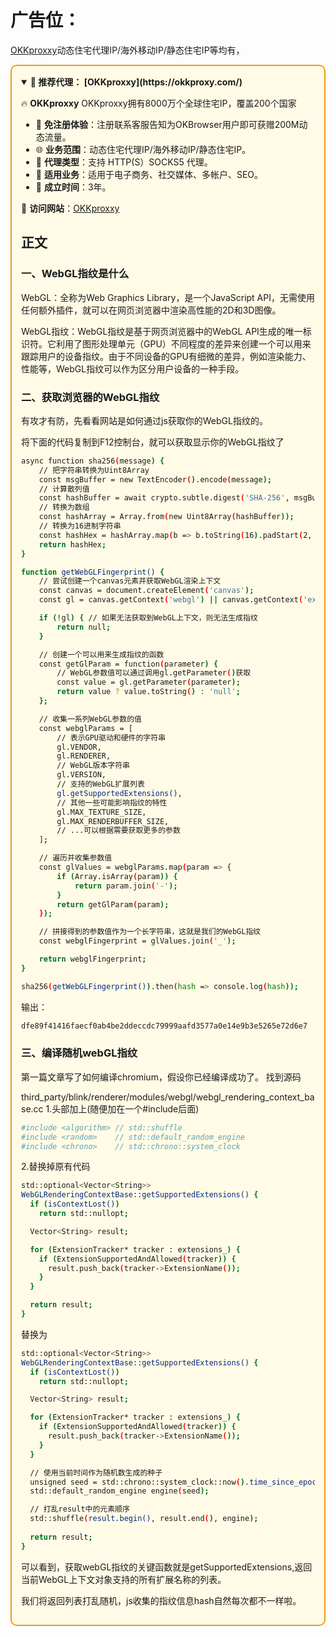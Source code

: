 # 广告位：
  [OKKproxxy](https://okkproxy.com/)动态住宅代理IP/海外移动IP/静态住宅IP等均有，
  <div style="border: 2px solid #f39c12; padding: 15px; background-color: #fffbe6; border-radius: 10px;">

<details open>
<summary><b>🌟 推荐代理： [OKKproxxy](https://okkproxy.com/)</b></summary>

🔥 **OKKproxxy** OKKproxxy拥有8000万个全球住宅IP，覆盖200个国家

- 🚀 **免注册体验**：注册联系客服告知为OKBrowser用户即可获赠200M动态流量。
- 🌐 **业务范围**：动态住宅代理IP/海外移动IP/静态住宅IP。
- 🎀 **代理类型**：支持 HTTP(S）SOCKS5 代理。
- 🎉 **适用业务**：适用于电子商务、社交媒体、多帐户、SEO。
- 🤝 **成立时间**：3年。

🔗 **访问网站**：[OKKproxxy](https://okkproxy.com/)

</details>

##     正文
### 一、WebGL指纹是什么
WebGL：全称为Web Graphics Library，是一个JavaScript API，无需使用任何额外插件，就可以在网页浏览器中渲染高性能的2D和3D图像。

WebGL指纹：WebGL指纹是基于网页浏览器中的WebGL API生成的唯一标识符。它利用了图形处理单元（GPU）不同程度的差异来创建一个可以用来跟踪用户的设备指纹。由于不同设备的GPU有细微的差异，例如渲染能力、性能等，WebGL指纹可以作为区分用户设备的一种手段。

### 二、获取浏览器的WebGL指纹
有攻才有防，先看看网站是如何通过js获取你的WebGL指纹的。

将下面的代码复制到F12控制台，就可以获取显示你的WebGL指纹了
```bash
async function sha256(message) {
    // 把字符串转换为Uint8Array
    const msgBuffer = new TextEncoder().encode(message);
    // 计算散列值
    const hashBuffer = await crypto.subtle.digest('SHA-256', msgBuffer);
    // 转换为数组
    const hashArray = Array.from(new Uint8Array(hashBuffer));
    // 转换为16进制字符串
    const hashHex = hashArray.map(b => b.toString(16).padStart(2, '0')).join('');
    return hashHex;
}

function getWebGLFingerprint() {
    // 尝试创建一个canvas元素并获取WebGL渲染上下文
    const canvas = document.createElement('canvas');
    const gl = canvas.getContext('webgl') || canvas.getContext('experimental-webgl');

    if (!gl) { // 如果无法获取到WebGL上下文，则无法生成指纹
        return null;
    }

    // 创建一个可以用来生成指纹的函数
    const getGlParam = function(parameter) {
        // WebGL参数值可以通过调用gl.getParameter()获取
        const value = gl.getParameter(parameter);
        return value ? value.toString() : 'null';
    };

    // 收集一系列WebGL参数的值
    const webglParams = [
        // 表示GPU驱动和硬件的字符串
        gl.VENDOR,
        gl.RENDERER,
        // WebGL版本字符串
        gl.VERSION,
        // 支持的WebGL扩展列表
        gl.getSupportedExtensions(),
        // 其他一些可能影响指纹的特性
        gl.MAX_TEXTURE_SIZE,
        gl.MAX_RENDERBUFFER_SIZE,
        // ...可以根据需要获取更多的参数
    ];

    // 遍历并收集参数值
    const glValues = webglParams.map(param => {
        if (Array.isArray(param)) {
            return param.join('-');
        }
        return getGlParam(param);
    });

    // 拼接得到的参数值作为一个长字符串，这就是我们的WebGL指纹
    const webglFingerprint = glValues.join('_');

    return webglFingerprint;
}

sha256(getWebGLFingerprint()).then(hash => console.log(hash));
```



输出：
```bash
dfe89f41416faecf0ab4be2ddeccdc79999aafd3577a0e14e9b3e5265e72d6e7
```


### 三、编译随机webGL指纹
第一篇文章写了如何编译chromium，假设你已经编译成功了。
找到源码 

third_party/blink/renderer/modules/webgl/webgl_rendering_context_base.cc
1.头部加上(随便加在一个#include后面)
```bash
#include <algorithm> // std::shuffle
#include <random>    // std::default_random_engine
#include <chrono>    // std::chrono::system_clock
```
2.替换掉原有代码
```bash
std::optional<Vector<String>>
WebGLRenderingContextBase::getSupportedExtensions() {
  if (isContextLost())
    return std::nullopt;

  Vector<String> result;

  for (ExtensionTracker* tracker : extensions_) {
    if (ExtensionSupportedAndAllowed(tracker)) {
      result.push_back(tracker->ExtensionName());
    }
  }

  return result;
}
```

替换为
```bash
std::optional<Vector<String>>
WebGLRenderingContextBase::getSupportedExtensions() {
  if (isContextLost())
    return std::nullopt;

  Vector<String> result;

  for (ExtensionTracker* tracker : extensions_) {
    if (ExtensionSupportedAndAllowed(tracker)) {
      result.push_back(tracker->ExtensionName());
    }
  }

  // 使用当前时间作为随机数生成的种子
  unsigned seed = std::chrono::system_clock::now().time_since_epoch().count();
  std::default_random_engine engine(seed);

  // 打乱result中的元素顺序
  std::shuffle(result.begin(), result.end(), engine);
  
  return result;
}
```

可以看到，获取webGL指纹的关键函数就是getSupportedExtensions,返回当前WebGL上下文对象支持的所有扩展名称的列表。

我们将返回列表打乱随机，js收集的指纹信息hash自然每次都不一样啦。

